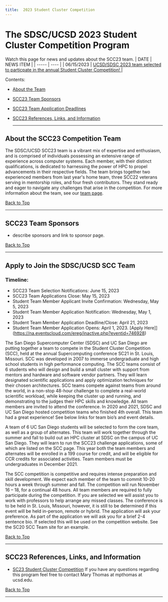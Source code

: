 ```yaml
---
title:  2023 Student Cluster Competition
---
```


# The SDSC/UCSD 2023 Student Cluster Competition Program 

Watch this page for news and updates about the SCC23 team.
| DATE | NEWS ITEM |
| ----- | ---- |
| 06/15/2023 | [UCSD/SDSC 2023 team  selected to particpate in the annual Student Cluster Competition! ](https://hpc-students.sdsc.edu/2023-06-15-SDSC-UCSD-Team-Selected-for-SCC23/) |
<br/>

<a name="top">Contents:
* [About the Team](#about-team)
* [SCC23 Team Sponsors](#sponsors)
* [SCC23 Team Application Deadlines](#apply)
* [SCC23 References, Links, and Information](#refs)

  <hr>

## About the SCC23 Competition Team<a name="about-team"></a>
The SDSC/UCSD SCC23 team is a vibrant mix of expertise and enthusiasm, and is comprised of individuals possessing an extensive range of experience across computer systems. Each member, with their distinct qualifications, is dedicated to harnessing the power of HPC to propel advancements in their respective fields. The team brings together two experienced members from last year's home team, three SCC22 veterans serving in mentorship roles, and four fresh contributors. They stand ready and eager to navigate any challenges that arise in the competition. For more information about the team, see our [team page](https://github.com/sdsc-hpc-students/sdsc-hpc-students.github.io/blob/master/source/scc/scc23/scc23TeamInfo.md).

[Back to Top](#top)
<hr>

## SCC23 Team Sponsors<a name="sponsors"></a>
* describe sponsors and link to sponsor page.
  
[Back to Top](#top)
<hr>

## Apply to Join the SDSC/UCSD SCC Team<a name="apply"></a>

### Timeline:
* SCC23 Team Selection Notifications: June 15, 2023
* SCC23 Team Applications Close: May 15, 2023
* Student Team Member Applicant Invite Confirmation: Wednesday, May 5, 2023
* Student Team Member Application Notification: Wednesday, May 1, 2023    
* Student Team Member Application Deadline/Close:  April 21, 2023
* Student Team Member Application Opens: April 1, 2023. [Apply Here]](https://na.eventscloud.com/ereg/inactive.php?eventid=746928)

    
The San Diego Supercomputer Center (SDSC) and UC San Diego are putting together a team to compete in the Student Cluster Competition (SCC), held at the annual Supercomputing conference SC21 in St. Louis, Missouri. SCC was developed in 2007 to immerse undergraduate and high school students in high performance computing. The SCC teams consist of 6 students who will design and build a small cluster with support from mentors and hardware and software vendor partners. They will learn designated scientific applications and apply optimization techniques for their chosen architectures. SCC teams compete against teams from around the world, in a non-stop 48-hour challenge to complete a real-world scientific workload, while keeping the cluster up and running, and demonstrating to the judges their HPC skills and knowledge. All team members are invited to attend the conference. In 2020 and 2021, SDSC and UC San Diego hosted competition teams who finished 4th overall. This team had a great experience! See below links for team bio’s and event details.

A team of 6 UC San Diego students will be selected to form the core team, as well as a group of alternates. This team will work together through the summer and fall to build out an HPC cluster at SDSC on the campus of UC San Diego. They will learn to run the SCC23 challenge applications, some of which are listed on the SCC page. This year both the team members and alternates will be enrolled in a 199 course for credit, and will be eligible for CCR credits for associated activities. Team members must be undergraduates in December 2021.

The SCC competition is competitive and requires intense preparation and skill development. We expect each member of the team to commit 10-20 hours a week through summer and fall. The competition will run November 16 – 18, for a continual 48 hours. All team members are required to fully participate during the competition. If you are selected we will assist you to work with professors to help arrange any missed classes. The conference is to be held in St. Louis, Missouri, however, it is still to be determined if this event will be held in-person, remote or hybrid. The application will ask your preference. As part of the application we will ask you for a brief 2-4 sentence bio. If selected this will be used on the competition website. See the SC20 SCC Team site for an example.

[Back to Top](#top)
<hr>

## SCC23 References, Links, and Information<a name="refs"></a>

-   [SC23 Student Cluster Competition](https://sc23.supercomputing.org/program/studentssc/student-cluster-competition/)
    If you have any questions regarding this program feel free to contact Mary Thomas at mpthomas at ucsd.edu.

[Back to Top](#top)
<hr>
